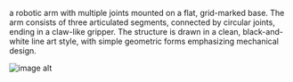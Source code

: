 a robotic arm with multiple joints mounted on a flat, grid-marked base. The arm consists of three articulated segments, connected by circular joints, ending in a claw-like gripper. The structure is drawn in a clean, black-and-white line art style, with simple geometric forms emphasizing mechanical design.



![image alt](https://github.com/MohammedM-git/images/blob/main/mech.png?raw=true)

